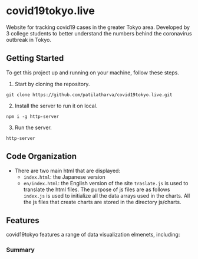 # covid19tokyo.live
Website for tracking covid19 cases in the greater Tokyo area. Developed by 3 college students to better understand the numbers behind the coronavirus outbreak in Tokyo. 
## Getting Started
To get this project up and running on your machine, follow these steps.
1. Start by cloning the repository.
```
git clone https://github.com/patilatharva/covid19tokyo.live.git
```
2. Install the server to run it on local.
```
npm i -g http-server
```
3. Run the server.
```
http-server
```
## Code Organization
   - There are two main html that are displayed: 
     - `index.html`: the Japanese version
     - `en/index.html`: the English version of the site
     `traslate.js` is used to translate the html files.
The purpose of js files are as follows
`index.js` is used to initialize all the data arrays used in the charts.
All the js files that create charts are stored in the directory js/charts.




## Features
covid19tokyo features a range of data visualization elmenets, including:
### Summary



